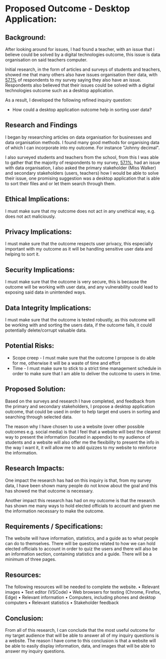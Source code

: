 # Proposed Outcome - Desktop Application:

## Background:
After looking around for issues, I had found a teacher, with an issue that i believe could be solved by a digital technologies outcome, this issue is data organisation on said teachers computer.

Initial research, in the form of articles and surveys of students and teachers, showed me that many others also have issues organisation their data, with [57.1%](..\research\data_org_graph.png) of respondents to my survey saying they also have an issue. Respondents also believed that their issues could be solved with a digital technologies outcome such as a desktop application.

As a result, I developed the following refined inquiry question:
* How could a desktop application outcome help in sorting user data?

## Research and Findings
I began by researching articles on data organisation for businesses and data organisation methods. I found many good methods for organising data of which I can incorporate into my outcome. For instance "Johnny decimal".

I also surveyed students and teachers from the school, from this I was able to gather that the majority of respondents to my survey, [57.1%](..\research\data_org_graph.png), had an issue with data organisation, I also asked the primary stakeholder (Miss Walker) and secondary stakeholders (users, teachers) how I would be able to solve their issue, one promising suggestion was a desktop application that is able to sort their files and or let them search through them.

## Ethical Implications:
I must make sure that my outcome does not act in any unethical way, e.g. does not act maliciously.

## Privacy Implications:
I must make sure that the outcome respects user privacy, this especially important with my outcome as it will be handling sensitive user data and helping to sort it.

## Security Implications:
I must make sure that the outcome is very secure, this is because the outcome will be working with user data, and any vulnerability could lead to exposing said data in unintended ways.

## Data Integrity Implications:
I must make sure that the outcome is tested robustly, as this outcome will be working with and sorting the users data, if the outcome fails, it could potentially delete/corrupt valuable data.

## Potential Risks:
* Scope creep - I must make sure that the outcome I propose is do able for me, otherwise it will be a waste of time and effort
* Time - I must make sure to stick to a strict time management schedule in order to make sure that I am able to deliver the outcome to users in time.

## Proposed Solution:
Based on the surveys and research I have completed, and feedback from the primary and secondary stakeholders, I propose a desktop application outcome, that could be used in order to help target end users in sorting and searching through selected data.

The reason why I have chosen to use a website (over other possible outcomes e.g. social media) is that I feel that a website will best the clearest way to present the information (located in appendix) to my audience of students and a website will also offer me the flexibility to present the info in the way I want it, it will allow me to add quizzes to my website to reinforce the information.

## Research Impacts:

One impact the research has had on this inquiry is that, from my survey data, I have been shown many people do not know about the goal and this has showed me that outcome is necessary.

Another impact this research has had on my outcome is that the research has shown me many ways to hold elected officials to account and given me the information necessary to make the outcome.

## Requirements / Specifications:
The website will have information, statistics, and a guide as to what people can do to themselves.
There will be questions related to how we can hold elected officials to account in order to quiz the users and there will also be an information section, containing statistics and a guide.
There will be a minimum of three pages.

## Resources:
The following resources will be needed to complete the website.
•	Relevant images
•	Text editor (VSCode)
•	Web browsers for testing (Chrome, Firefox, Edge)
•	Relevant information
•	Computers, including phones and desktop computers
•	Relevant statistics
•	Stakeholder feedback

## Conclusion:
From all of this research, I can conclude that the most useful outcome for my target audience that will be able to answer all of my inquiry questions is a website.  The reason I have come to this conclusion is that a website will be able to easily display information, data, and images that will be able to answer my inquiry questions.
